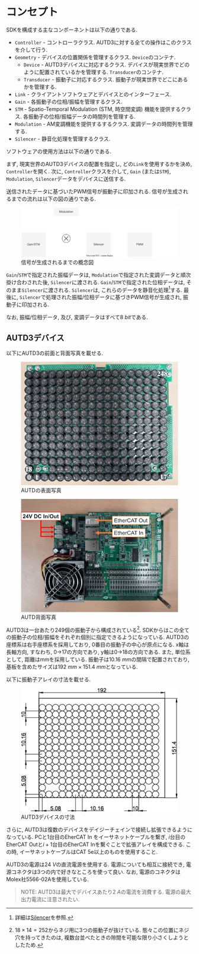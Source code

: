 # コンセプト

SDKを構成する主なコンポーネントは以下の通りである.

* `Controller` - コントローラクラス. AUTD3に対する全ての操作はこのクラスを介して行う.
* `Geometry` - デバイスの位置関係を管理するクラス. `Device`のコンテナ.
  * `Device` - AUTD3デバイスに対応するクラス. デバイスが現実世界でどのように配置されているかを管理する. `Transducer`のコンテナ.
  * `Transducer` - 振動子に対応するクラス. 振動子が現実世界でどこにあるかを管理する.
* `Link` - クライアントソフトウェアとデバイスとのインターフェース.
* `Gain` - 各振動子の位相/振幅を管理するクラス.
* `STM` - Spatio-Temporal Modulation (STM, 時空間変調) 機能を提供するクラス. 各振動子の位相/振幅データの時間列を管理する.
* `Modulation` - AM変調機能を提供するするクラス. 変調データの時間列を管理する.
* `Silencer` - 静音化処理を管理するクラス.

ソフトウェアの使用方法は以下の通りである.

まず, 現実世界のAUTD3デバイスの配置を指定し, どの`Link`を使用するかを決め, `Controller`を開く.
次に, `Controller`クラスを介して, `Gain` (または`STM`), `Modulation`, `Silencer`データをデバイスに送信する.

送信されたデータに基づいたPWM信号が振動子に印加される.
信号が生成されるまでの流れは以下の図の通りである.

<figure>
  <a href="../fig/Users_Manual/concept.svg" data-lightbox="image"><img src="../fig/Users_Manual/concept.svg"/></a>
  <figcaption>信号が生成されるまでの概念図</figcaption>
</figure>

`Gain`/`STM`で指定された振幅データは, `Modulation`で指定された変調データと順次掛け合わされた後, `Silencer`に渡される.
`Gain`/`STM`で指定された位相データは, そのまま`Silencer`に渡される.
`Silencer`は, これらのデータを静音化処理[^silencer]する.
最後に, `Silencer`で処理された振幅/位相データに基づきPWM信号が生成され, 振動子に印加される. 

なお, 振幅/位相データ, 及び, 変調データはすべて$\SI{8}{bit}$である.

## AUTD3デバイス

以下にAUTD3の前面と背面写真を載せる.

<figure>
  <img src="../fig/Users_Manual/autd_trans_idx.jpg"/>
  <figcaption>AUTDの表面写真</figcaption>
</figure>

<figure>
  <img src="../fig/Users_Manual/autd_back.jpg"/>
  <figcaption>AUTD背面写真</figcaption>
</figure>

AUTD3は一台あたり249個の振動子から構成されている[^fn_asm].
SDKからはこの全ての振動子の位相/振幅をそれぞれ個別に指定できるようになっている.
AUTD3の座標系は右手座標系を採用しており, 0番目の振動子の中心が原点になる.
x軸は長軸方向, すなわち, 0→17の方向であり, y軸は0→18の方向である.
また, 単位系として, 距離はmmを採用している.
振動子は$\SI{10.16}{mm}$の間隔で配置されており, 基板を含めたサイズは$\SI{192}{mm}\times\SI{151.4}{mm}$となっている.

以下に振動子アレイの寸法を載せる.

<figure>
  <img src="../fig/Users_Manual/transducers_array.jpg"/>
  <figcaption>AUTD3デバイスの寸法</figcaption>
</figure>

さらに, AUTD3は復数のデバイスをデイジーチェインで接続し拡張できるようになっている.
PCと1台目のEherCAT In をイーサネットケーブルを繋ぎ, $i$台目のEherCAT Outと$i+1$台目のEherCAT Inを繋ぐことで拡張アレイを構成できる.
この時, イーサネットケーブルはCAT 5e以上のものを使用すること.

AUTD3の電源は$\SI{24}{V}$の直流電源を使用する. 電源についても相互に接続でき, 電源コネクタは3つの内で好きなところを使って良い.
なお, 電源のコネクタはMolex社5566-02Aを使用している.

> NOTE: AUTD3は最大でデバイスあたり$\SI{2}{A}$の電流を消費する. 電源の最大出力電流に注意されたい.

[^silencer]: 詳細は[Silencer](./silencer.md)を参照.

[^fn_asm]: $18\times 14=252$からネジ用に3つの振動子が抜けている. 態々この位置にネジ穴を持ってきたのは, 複数台並べたときの隙間を可能な限り小さくしようとしたため.
